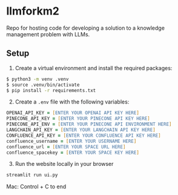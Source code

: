 # llmforkm2

Repo for hosting code for developing a solution to a knowledge management problem with LLMs.

## Setup

1. Create a virtual environment and install the required packages:

```zsh
$ python3 -m venv .venv
$ source .venv/bin/activate
$ pip install -r requirements.txt
```

2. Create a `.env` file with the following variables:

```zsh
OPENAI_API_KEY = [ENTER YOUR OPENAI API KEY HERE]
PINECONE_API_KEY = [ENTER YOUR PINECONE API KEY HERE]
PINECONE_API_ENV = [ENTER YOUR PINECONE API ENVIRONMENT HERE]
LANGCHAIN_API_KEY = [ENTER YOUR LANGCHAIN API KEY HERE]
CONFLUENCE_API_KEY = [ENTER YOUR CONFLUENCE API KEY HERE]
confluence_username = [ENTER YOUR USERNAME HERE]
confluence_url = [ENTER YOUR SPACE URL HERE]
confluence_spacekey = [ENTER YOUR SPACE KEY HERE]
```

3. Run the website locally in your browser 

```zsh
streamlit run ui.py
```

Mac: Control + C to end
